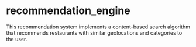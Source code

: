 # recommendation_engine
This recommendation system implements a content-based search algorithm that recommends restaurants with similar geolocations and categories to the user. 
